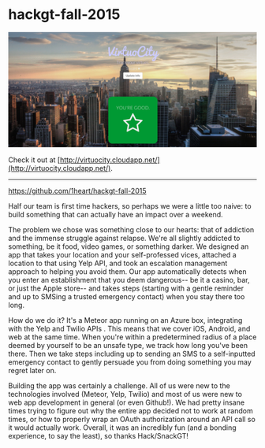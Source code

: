# hackgt-fall-2015


![Screenshot of Virtuocity](/screenshot.png)


Check it out at [http://virtuocity.cloudapp.net/](http://virtuocity.cloudapp.net/).

---

https://github.com/1heart/hackgt-fall-2015

Half our team is first time hackers, so perhaps we were a little too naive: to build something that can actually have an impact over a weekend. 

The problem we chose was something close to our hearts: that of addiction and the immense struggle against relapse. We're all slightly addicted to something, be it food, video games, or something darker. We designed an app that takes your location and your self-professed vices, attached a location to that using Yelp API, and took an escalation management approach to helping you avoid them. Our app automatically detects when you enter an establishment that you deem dangerous-- be it a casino, bar, or just the Apple store-- and takes steps (starting with a gentle reminder and up to SMSing a trusted emergency contact) when you stay there too long.

How do we do it? It's a Meteor app running on an Azure box, integrating with the Yelp and Twilio APIs  . This means that we cover iOS, Android, and web at the same time. When you're within a predetermined radius of a place deemed by yourself to be an unsafe type, we track how long you've been there. Then we take steps including up to sending an SMS to a self-inputted emergency contact to gently persuade you from doing something you may regret later on.

Building the app was certainly a challenge. All of us were new to the technologies involved (Meteor, Yelp, Twilio) and most of us were new to web app development in general (or even Github!). We had pretty insane times trying to figure out why the entire app decided not to work at random times, or how to properly wrap an OAuth authorization around an API call so it would actually work. Overall, it was an incredibly fun (and a bonding experience, to say the least), so thanks Hack/SnackGT!
